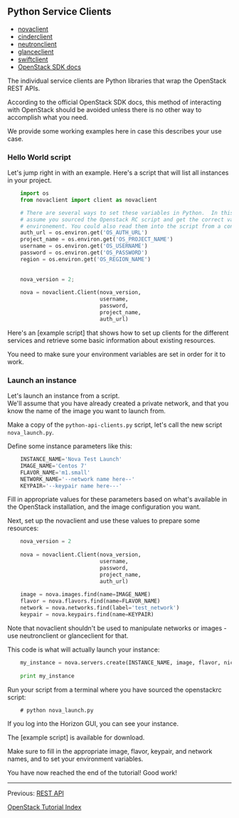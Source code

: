## Python Service Clients
 -  [novaclient](http://docs.openstack.org/developer/python-novaclient/)
 -  [cinderclient](http://docs.openstack.org/developer/python-cinderclient/)     
 -  [neutronclient](http://docs.openstack.org/developer/python-neutronclient/)      
 -  [glanceclient](http://docs.openstack.org/developer/python-glanceclient/)  
 -  [swiftclient](http://docs.openstack.org/developer/python-swiftclient/swiftclient.html)   
 -  [OpenStack SDK docs](https://docs.openstack.org/user-guide/sdk-overview.html#openstack-sdk)

The individual service clients are Python libraries that wrap the OpenStack REST APIs.

According to the official OpenStack SDK docs, this method of interacting with OpenStack 
should be avoided unless there is no other way to accomplish what you need.

We provide some working examples here in case this describes your use case.

### Hello World script
Let's jump right in with an example.  Here's a script that will list all instances in your project. 
```python
    import os
    from novaclient import client as novaclient

    # There are several ways to set these variables in Python.  In this example, we
    # assume you sourced the Openstack RC script and get the correct values from the
    # environement. You could also read them into the script from a config file.
    auth_url = os.environ.get('OS_AUTH_URL')
    project_name = os.environ.get('OS_PROJECT_NAME')
    username = os.environ.get('OS_USERNAME')
    password = os.environ.get('OS_PASSWORD')
    region = os.environ.get('OS_REGION_NAME')
    
    
    nova_version = 2;
    
    nova = novaclient.Client(nova_version,
                             username,
                             password,
                             project_name,
                             auth_url) 
```
Here's an [example script] that shows how to set up clients for the different services and retrieve some basic information about existing resources.

You need to make sure your environment variables are set in order for it to work. 

### Launch an instance
Let's launch an instance from a script.  
We'll assume that you have already created a private network, and that you know the name of the image you want to launch from.

Make a copy of the `python-api-clients.py` script, let's call the new script `nova_launch.py`.

Define some instance parameters like this:
```python
    INSTANCE_NAME='Nova Test Launch'
    IMAGE_NAME='Centos 7'
    FLAVOR_NAME='m1.small'
    NETWORK_NAME='--network name here--'
    KEYPAIR='--keypair name here---'
```
Fill in appropriate values for these parameters based on what's available in the OpenStack installation, and the image configuration you want.

Next, set up the novaclient and use these values to prepare some resources:
```python
    nova_version = 2
    
    nova = novaclient.Client(nova_version,
                             username,
                             password,
                             project_name,
                             auth_url)
    
    image = nova.images.find(name=IMAGE_NAME)
    flavor = nova.flavors.find(name=FLAVOR_NAME)
    network = nova.networks.find(label='test_network')
    keypair = nova.keypairs.find(name=KEYPAIR)
```    
Note that novaclient shouldn't be used to manipulate networks or images - use neutronclient or glanceclient for that. 

This code is what will actually launch your instance:
```python
    my_instance = nova.servers.create(INSTANCE_NAME, image, flavor, nics=[{'net-id': network.id}], key_name=keypair.name)
    
    print my_instance
```
Run your script from a terminal where you have sourced the openstackrc script:
```shell
    # python nova_launch.py
```
If you log into the Horizon GUI, you can see your instance.

The [example script] is available for download.

Make sure to fill in the appropriate image, flavor, keypair, and network names, and to set your environment variables.

You have now reached the end of the tutorial! Good work!

---

Previous: [REST API](REST-API.html)

[OpenStack Tutorial Index](OpenStack-Tutorial-Index.html)
